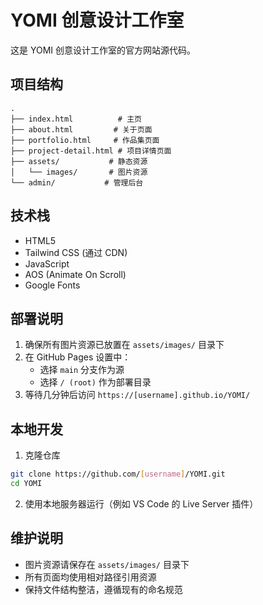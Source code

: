 # YOMI 创意设计工作室

这是 YOMI 创意设计工作室的官方网站源代码。

## 项目结构

```
.
├── index.html          # 主页
├── about.html         # 关于页面
├── portfolio.html     # 作品集页面
├── project-detail.html # 项目详情页面
├── assets/           # 静态资源
│   └── images/       # 图片资源
└── admin/           # 管理后台
```

## 技术栈

- HTML5
- Tailwind CSS (通过 CDN)
- JavaScript
- AOS (Animate On Scroll)
- Google Fonts

## 部署说明

1. 确保所有图片资源已放置在 `assets/images/` 目录下
2. 在 GitHub Pages 设置中：
   - 选择 `main` 分支作为源
   - 选择 `/ (root)` 作为部署目录
3. 等待几分钟后访问 `https://[username].github.io/YOMI/`

## 本地开发

1. 克隆仓库
```bash
git clone https://github.com/[username]/YOMI.git
cd YOMI
```

2. 使用本地服务器运行（例如 VS Code 的 Live Server 插件）

## 维护说明

- 图片资源请保存在 `assets/images/` 目录下
- 所有页面均使用相对路径引用资源
- 保持文件结构整洁，遵循现有的命名规范 
